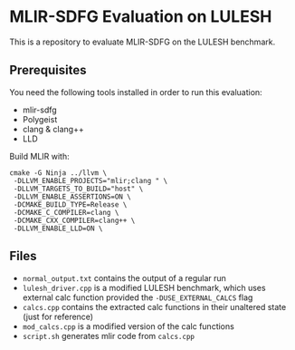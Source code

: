 # MLIR-SDFG Evaluation on LULESH
This is a repository to evaluate MLIR-SDFG on the LULESH benchmark.

## Prerequisites
You need the following tools installed in order to run this evaluation:
- mlir-sdfg
- Polygeist
- clang & clang++
- LLD

Build MLIR with:
```shell
cmake -G Ninja ../llvm \
 -DLLVM_ENABLE_PROJECTS="mlir;clang " \
 -DLLVM_TARGETS_TO_BUILD="host" \
 -DLLVM_ENABLE_ASSERTIONS=ON \
 -DCMAKE_BUILD_TYPE=Release \
 -DCMAKE_C_COMPILER=clang \
 -DCMAKE_CXX_COMPILER=clang++ \
 -DLLVM_ENABLE_LLD=ON \
```

## Files
- `normal_output.txt` contains the output of a regular run
- `lulesh_driver.cpp` is a modified LULESH benchmark, which uses external calc 
  function provided the `-DUSE_EXTERNAL_CALCS` flag
- `calcs.cpp` contains the extracted calc functions in their unaltered state 
   (just for reference)
- `mod_calcs.cpp` is a modified version of the calc functions
- `script.sh` generates mlir code from `calcs.cpp`
